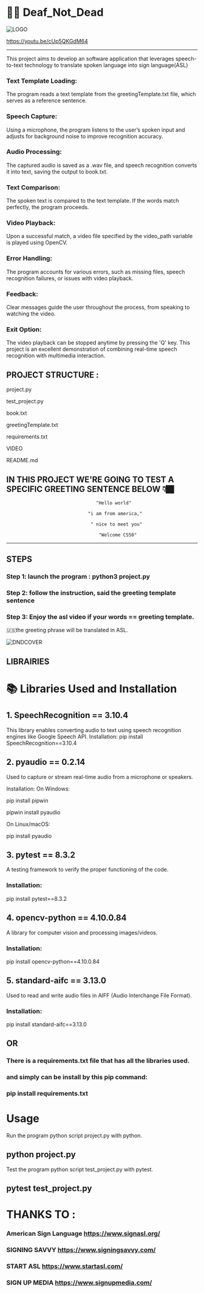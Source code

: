 # 🤟🏽 Deaf_Not_Dead

![LOGO](https://github.com/user-attachments/assets/85d86f53-c233-46d3-8545-f61d22bf4bc6)  

https://youtu.be/cUp5QKGdM64



------------------------------------------------

This project aims to develop an software application that leverages speech-to-text technology to translate spoken language into sign language(ASL)

### Text Template Loading: 
The program reads a text template from the greetingTemplate.txt file, which serves as a reference sentence.

### Speech Capture: 
Using a microphone, the program listens to the user’s spoken input and adjusts for background noise to improve recognition accuracy.
### Audio Processing: 
The captured audio is saved as a .wav file, and speech recognition converts it into text, saving the output to book.txt.
### Text Comparison: 
The spoken text is compared to the text template. If the words match perfectly, the program proceeds.
### Video Playback: 
Upon a successful match, a video file specified by the video_path variable is played using OpenCV.
### Error Handling: 
The program accounts for various errors, such as missing files, speech recognition failures, or issues with video playback.
### Feedback: 
Clear messages guide the user throughout the process, from speaking to watching the video.
### Exit Option: 
The video playback can be stopped anytime by pressing the 'Q' key.
This project is an excellent demonstration of combining real-time speech recognition with multimedia interaction.








PROJECT STRUCTURE :
-------------------

project.py

test_project.py

book.txt

greetingTemplate.txt

requirements.txt

VIDEO

README.md


IN THIS PROJECT WE'RE GOING TO TEST A SPECIFIC GREETING SENTENCE BELOW 👇🏿
-------------------------------------------------------------------
                                     "Hello world"

                                  "i am from america," 

                                   " nice to meet you"

                                      "Welcome CS50"

--------------------------------------------------------------------

STEPS
------

### Step 1: launch the program : python3 project.py

### Step 2: follow the instruction, said the greeting template sentence

### Step 3: Enjoy the asl video if your words == greeting template.

 🇺🇸the greeting phrase will be translated in ASL.


![DNDCOVER](https://github.com/user-attachments/assets/45e57324-7136-404e-aeb8-de3537838d58)


LIBRAIRIES
-----------

# 📚 Libraries Used and Installation
## 1. SpeechRecognition == 3.10.4

This library enables converting audio to text using speech recognition engines like Google Speech API.
Installation:
pip install SpeechRecognition==3.10.4

## 2. pyaudio == 0.2.14
Used to capture or stream real-time audio from a microphone or speakers.

Installation:
On Windows:

pip install pipwin

pipwin install pyaudio


On Linux/macOS:

pip install pyaudio


## 3. pytest == 8.3.2
   
A testing framework to verify the proper functioning of the code.

### Installation:

pip install pytest==8.3.2


## 4. opencv-python == 4.10.0.84

A library for computer vision and processing images/videos.

### Installation:

pip install opencv-python==4.10.0.84


## 5. standard-aifc == 3.13.0
Used to read and write audio files in AIFF (Audio Interchange File Format).

### Installation:

pip install standard-aifc==3.13.0

## OR

### There is a requirements.txt file that has all the libraries used.

### and simply can be install by this pip command:

### pip install  requirements.txt


# Usage
Run the program python script project.py with python.

## python project.py
Test the program python script test_project.py with pytest.

## pytest test_project.py

# THANKS TO :
### American Sign Language https://www.signasl.org/
### SIGNING SAVVY https://www.signingsavvy.com/
### START ASL https://www.startasl.com/
### SIGN UP MEDIA https://www.signupmedia.com/
